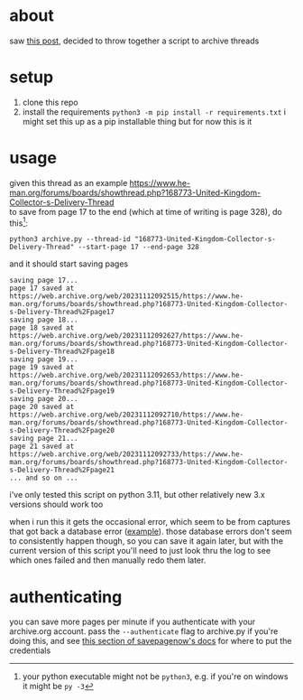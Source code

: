 
# about
saw [this post](https://www.tumblr.com/clarenecessities/733543437902757889), decided to throw together a script to archive threads

# setup
1. clone this repo
1. install the requirements `python3 -m pip install -r requirements.txt`
i might set this up as a pip installable thing but for now this is it

# usage
given this thread as an example https://www.he-man.org/forums/boards/showthread.php?168773-United-Kingdom-Collector-s-Delivery-Thread  
to save from page 17 to the end (which at time of writing is page 328), do this[^python3-executable]:
```
python3 archive.py --thread-id "168773-United-Kingdom-Collector-s-Delivery-Thread" --start-page 17 --end-page 328
```
and it should start saving pages
```
saving page 17...
page 17 saved at https://web.archive.org/web/20231112092515/https://www.he-man.org/forums/boards/showthread.php?168773-United-Kingdom-Collector-s-Delivery-Thread%2Fpage17
saving page 18...
page 18 saved at https://web.archive.org/web/20231112092627/https://www.he-man.org/forums/boards/showthread.php?168773-United-Kingdom-Collector-s-Delivery-Thread%2Fpage18
saving page 19...
page 19 saved at https://web.archive.org/web/20231112092653/https://www.he-man.org/forums/boards/showthread.php?168773-United-Kingdom-Collector-s-Delivery-Thread%2Fpage19
saving page 20...
page 20 saved at https://web.archive.org/web/20231112092710/https://www.he-man.org/forums/boards/showthread.php?168773-United-Kingdom-Collector-s-Delivery-Thread%2Fpage20
saving page 21...
page 21 saved at https://web.archive.org/web/20231112092733/https://www.he-man.org/forums/boards/showthread.php?168773-United-Kingdom-Collector-s-Delivery-Thread%2Fpage21
... and so on ...
```

[^python3-executable]: your python executable might not be `python3`, e.g. if you're on windows it might be `py -3`

i've only tested this script on python 3.11, but other relatively new 3.x versions should work too

when i run this it gets the occasional error, which seem to be from captures that got back a database error ([example](https://web.archive.org/web/20231112094951/https://www.he-man.org/forums/boards/showthread.php?168773-United-Kingdom-Collector-s-Delivery-Thread%2Fpage75)). those database errors don't seem to consistently happen though, so you can save it again later, but with the current version of this script you'll need to just look thru the log to see which ones failed and then manually redo them later.

# authenticating

you can save more pages per minute if you authenticate with your archive.org account. pass the `--authenticate` flag to archive.py if you're doing this, and see [this section of savepagenow's docs](https://palewi.re/docs/savepagenow/python.html#authentication) for where to put the credentials



